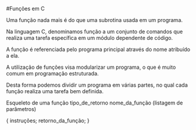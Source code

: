 #Funções em C

Uma função nada mais é do que uma subrotina usada em um programa.

Na linguagem C, denominamos função a um conjunto de comandos que realiza uma tarefa específica em um módulo dependente de código.

A função é referenciada pelo programa principal através do nome atribuído a ela.

A utilização de funções visa modularizar um programa, o que é muito comum em programação estruturada.

Desta forma podemos dividir um programa em várias partes, no qual cada função realiza uma tarefa bem definida.

Esqueleto de uma função
tipo_de_retorno nome_da_função (listagem de parâmetros)

{
   instruções;
   retorno_da_função;
}
